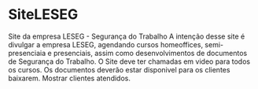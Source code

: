 # SiteLESEG
Site da empresa LESEG - Segurança do Trabalho
A intenção desse site é divulgar a empresa LESEG, agendando cursos homeoffices, semi-presenciaia e presenciais, assim como desenvolvimentos de documentos de Segurança do Trabalho.
O Site deve ter chamadas em video para todos os cursos. 
Os documentos deverão estar disponivel para os clientes baixarem.
Mostrar clientes atendidos.
